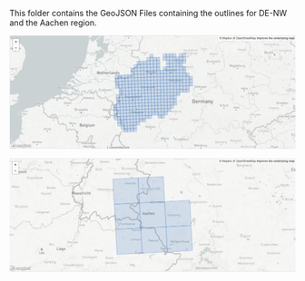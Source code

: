 This folder contains the GeoJSON Files containing the outlines for DE-NW and the Aachen region. 

<p align="center"><img src="https://raw.githubusercontent.com/AlexanderJuestel/hd_mapping_interreg_nwe/main/images/de_nw_mask_10km.PNG" width="600">

<p align="center"><img src="https://raw.githubusercontent.com/AlexanderJuestel/hd_mapping_interreg_nwe/main/images/de_nw_mask_10km_aachen.PNG" width="600">
